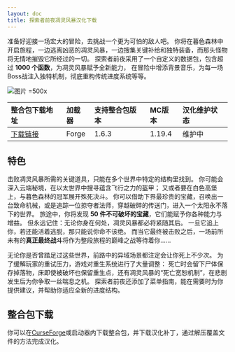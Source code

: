 ```yaml
---
layout: doc
title: 探索者前夜凋灵风暴汉化下载
---
```


准备好迎接一场宏大的冒险，去挑战一个更为可怕的敌人吧。
你将在暮色森林中开启旅程，一边逃离凶恶的凋灵风暴，一边搜集关键补给和独特装备，而那头怪物将无情地摧毁它所经过的一切。
探索者前夜采用了一个自定义的数据包，包含超过 **1000 个函数**，为凋灵风暴赋予全新能力，
在冒险中增添背景音乐，为每一场Boss战注入独特机制，彻底重构传统进度系统等等。

![图片 =500x](https://media.forgecdn.net/attachments/767/503/super_tnt_distraction.png)

<DownloadLinks :methods="[
  { id: 'lanzou', text: '下载汉化', icon: 'https://image.quark.cn/s/uae/g/3o/broccoli/resource/202404/d94d93e0-03a2-11ef-be4c-79ebae2e18ac.vnd.microsoft.icon', link: 'https://pan.quark.cn/s/37de6b2d081e' },
  { id: 'bilibili', text: '老本願的整合包介绍', icon: '/imgs/svg/bilibili.svg', link: 'https://www.bilibili.com/video/BV14jNoziEoS' },
  { id: 'bilibili2', text: '整合包总览', icon: '/imgs/svg/bilibili.svg', link: 'https://www.bilibili.com/video/BV12LNCzfEBS/' },
  { id: 'lazy', text: '懒汉下载', icon: '/imgs/logo/logo_64.png', link: 'https://pan.quark.cn/s/37de6b2d081e' }
]" />

| 整合包下载地址                                                          | 加载器 | 支持整合包版本 | MC版本 | 汉化维护状态 |
| :---------------------------------------------------------------------- | :----- | :------------- | :----- | :----------- |
| [下载链接](https://www.curseforge.com/minecraft/modpacks/explorers-eve) | Forge  | 1.6.3          | 1.19.4 | 维护中       |

## 特色

击败凋灵风暴所需的关键道具，只能在多个世界中特定的结构里找到。
你可能会深入云端秘境，在以太世界中搜寻蕴含飞行之力的盔甲；
又或者要在白色高堡上，与暮色森林的冠军展开殊死决斗。
你可以借助下界最珍贵的宝藏，召唤出一台致命机械，或是追踪一位掠夺者法师，穿越破碎的传送门，进入一个太阳永不落下的世界。
旅途中，你将发现 **50 件不可破坏的宝藏**，它们能赋予你各种能力与增益。
但永远记住：无论你身在何处，凋灵风暴都必将紧随其后。
一旦它追上你，若还能活着逃脱，那只能说你命不该绝。
而当它最终被击败之后，一场前所未有的**真正最终战斗**将作为整段旅程的巅峰之战等待着你……

无论你是否曾踏足过这些世界，前路中的异域场景都注定会让你死上不少次。
为了缓解玩家的重试压力，游戏对重生系统进行了大量调整：
死亡时会留下尸体保存掉落物，床即使被破坏也保留重生点，还有凋灵风暴的“死亡宽恕机制”，在悲剧发生后为你争取一丝喘息之机。
探索者前夜还添加了菜单指南，能在需要时为你提供建议，并帮助你适应全新的进度结构。

## 整合包下载

你可以在[CurseForge](https://www.curseforge.com/minecraft/modpacks/explorers-eve/)或启动器内下载整合包，并下载汉化补丁，通过解压覆盖文件的方法完成汉化。

<DocSupport />

